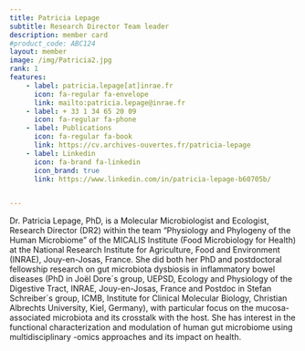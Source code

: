 ```yaml
---
title: Patricia Lepage
subtitle: Research Director Team leader
description: member card
#product_code: ABC124
layout: member
image: /img/Patricia2.jpg
rank: 1
features:
    - label: patricia.lepage[at]inrae.fr
      icon: fa-regular fa-envelope
      link: mailto:patricia.lepage@inrae.fr
    - label: + 33 1 34 65 20 09
      icon: fa-regular fa-phone
    - label: Publications
      icon: fa-regular fa-book
      link: https://cv.archives-ouvertes.fr/patricia-lepage
    - label: Linkedin
      icon: fa-brand fa-linkedin
      icon_brand: true
      link: https://www.linkedin.com/in/patricia-lepage-b60705b/


---
```


Dr. Patricia Lepage, PhD, is a Molecular Microbiologist and Ecologist, Research Director (DR2) within the team “Physiology and Phylogeny of the Human Microbiome” of the MICALIS Institute (Food Microbiology for Health) at the National Research Institute for Agriculture, Food and Environment (INRAE), Jouy-en-Josas, France. She did both her PhD and postdoctoral fellowship research on gut microbiota dysbiosis in inflammatory bowel diseases (PhD in Joël Dore´s group, UEPSD, Ecology and Physiology of the Digestive Tract, INRAE, Jouy-en-Josas, France and Postdoc in Stefan Schreiber´s group, ICMB, Institute for Clinical Molecular Biology, Christian Albrechts University, Kiel, Germany), with particular focus on the mucosa-associated microbiota and its crosstalk with the host. She has interest in the functional characterization and modulation of human gut microbiome using multidisciplinary -omics approaches and its impact on health.
